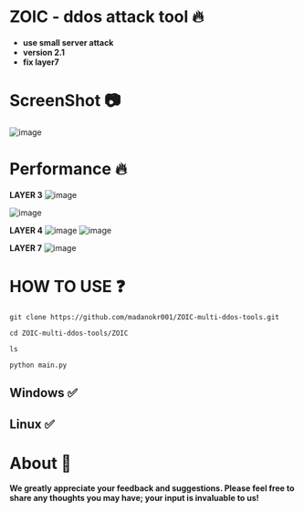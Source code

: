 # ZOIC - ddos attack tool 🔥

- **use small server attack**
- **version 2.1**
- **fix layer7**
  
# ScreenShot 📷
![image](https://github.com/user-attachments/assets/668932b2-2839-46cd-9640-242d658abedb)



# Performance 🔥
**LAYER 3**
![image](https://github.com/user-attachments/assets/c48ae922-b6e5-41f0-8b0c-1be159e723b8)

![image](https://github.com/user-attachments/assets/6a7241e9-7df9-45c2-b5f2-e70f4da7698b)


**LAYER 4**
![image](https://github.com/user-attachments/assets/3b2ba91d-4e9b-4bd7-b151-4e64ac4b2aa5)
![image](https://github.com/user-attachments/assets/93269753-3b75-43bc-9167-558733939a11)




**LAYER 7**
![image](https://github.com/user-attachments/assets/6abcdcd4-7d17-41a8-b074-2f8513331b66)




# HOW TO USE ❓
```
git clone https://github.com/madanokr001/ZOIC-multi-ddos-tools.git
```
```
cd ZOIC-multi-ddos-tools/ZOIC
```
```
ls
```
```
python main.py
```

## Windows ✅
## Linux ✅

# About 🤑
**We greatly appreciate your feedback and suggestions. Please feel free to share any thoughts you may have; your input is invaluable to us!**






